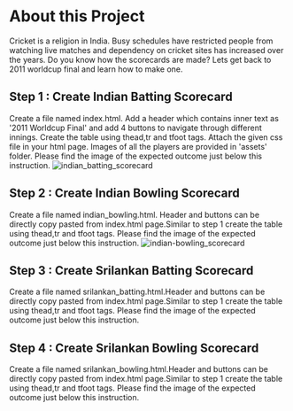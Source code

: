 # About this Project
Cricket is a religion in India. Busy schedules have restricted people from watching live matches and dependency on cricket sites has increased over the years. Do you know how the scorecards are made? Lets get back to 2011 worldcup final and learn how to make one.
## Step 1 : Create Indian Batting Scorecard
Create a file named index.html. Add a header which contains inner text as '2011 Worldcup Final' and add 4 buttons to navigate through different innings. Create the table using thead,tr and tfoot tags. Attach the given css file in your html page. Images of all the players are provided in 'assets' folder. Please find the image of the expected outcome just below this instruction.
![indian_batting_scorecard](https://user-images.githubusercontent.com/91215261/173781571-dfb8c47d-258b-4f3d-b7d9-f35007471441.jpg)
## Step 2 : Create Indian Bowling Scorecard
Create a file named indian_bowling.html. Header and buttons can be directly copy pasted from index.html page.Similar to step 1 create the table using thead,tr and tfoot tags. Please find the image of the expected outcome just below this instruction.
![indian-bowling_scorecard](https://user-images.githubusercontent.com/91215261/173782669-67d21559-8e7e-41d0-99fb-ff5d3133070d.jpg)
## Step 3 : Create Srilankan Batting Scorecard
Create a file named srilankan_batting.html.Header and buttons can be directly copy pasted from index.html page.Similar to step 1 create the table using thead,tr and tfoot tags. Please find the image of the expected outcome just below this instruction.
## Step 4 : Create Srilankan Bowling Scorecard
Create a file named srilankan_bowling.html.Header and buttons can be directly copy pasted from index.html page.Similar to step 1 create the table using thead,tr and tfoot tags. Please find the image of the expected outcome just below this instruction.  
